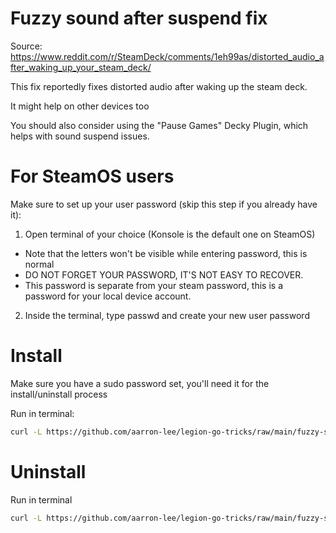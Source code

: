 # Fuzzy sound after suspend fix

Source: https://www.reddit.com/r/SteamDeck/comments/1eh99as/distorted_audio_after_waking_up_your_steam_deck/

This fix reportedly fixes distorted audio after waking up the steam deck.

It might help on other devices too

You should also consider using the "Pause Games" Decky Plugin, which helps with sound suspend issues.

# For SteamOS users

Make sure to set up your user password (skip this step if you already have it):

1. Open terminal of your choice (Konsole is the default one on SteamOS)
- Note that the letters won't be visible while entering password, this is normal
- DO NOT FORGET YOUR PASSWORD, IT'S NOT EASY TO RECOVER.
- This password is separate from your steam password, this is a password for your local device account.
2. Inside the terminal, type passwd and create your new user password

# Install

Make sure you have a sudo password set, you'll need it for the install/uninstall process

Run in terminal:

```bash
curl -L https://github.com/aarron-lee/legion-go-tricks/raw/main/fuzzy-sound-suspend-fix/install.sh | sudo sh
```

# Uninstall

Run in terminal

```bash
curl -L https://github.com/aarron-lee/legion-go-tricks/raw/main/fuzzy-sound-suspend-fix/uninstall.sh | sudo sh
```
